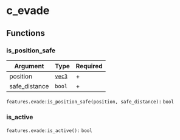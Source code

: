 # c\_evade

## Functions

### is\_position\_safe

| Argument       | Type                             | Required |
| -------------- | -------------------------------- | -------- |
| position       | [`vec3`](../structs/vec3.md)     | +        |
| safe\_distance | `bool`                           | +        |

`features.evade:is_position_safe(position, safe_distance):` `bool`

### is\_active

`features.evade:is_active():` `bool`
